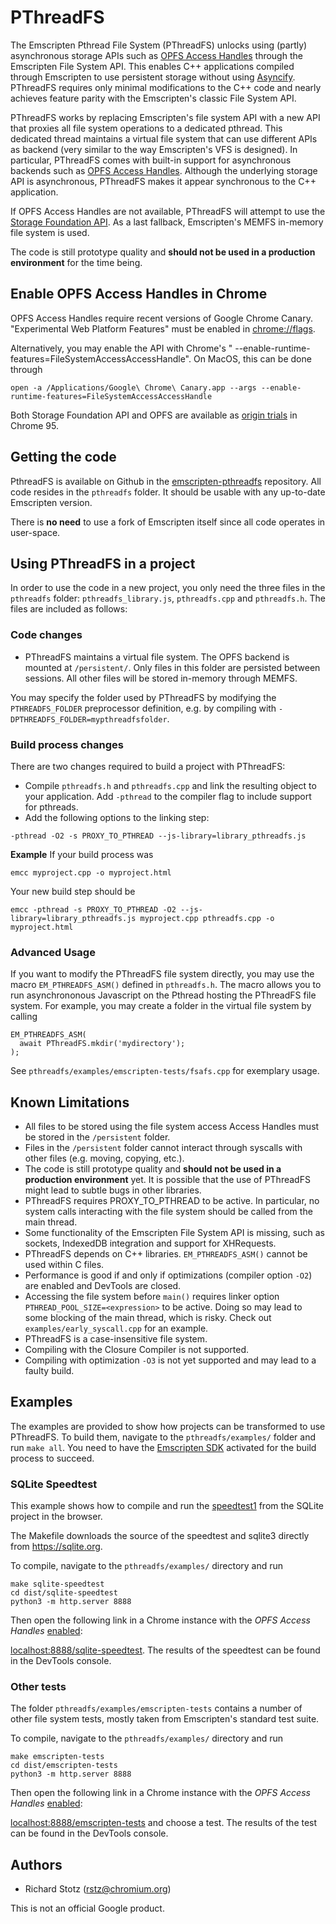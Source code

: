# PThreadFS

The Emscripten Pthread File System (PThreadFS) unlocks using (partly) asynchronous storage APIs such as [OPFS Access Handles](https://docs.google.com/document/d/121OZpRk7bKSF7qU3kQLqAEUVSNxqREnE98malHYwWec/edit#heading=h.gj2fudnvy982) through the Emscripten File System API. This enables C++ applications compiled through Emscripten to use persistent storage without using [Asyncify](https://emscripten.org/docs/porting/asyncify.html). PThreadFS requires only minimal modifications to the C++ code and nearly achieves feature parity with the Emscripten's classic File System API.

PThreadFS works by replacing Emscripten's file system API with a new API that proxies all file system operations to a dedicated pthread. This dedicated thread maintains a virtual file system that can use different APIs as backend (very similar to the way Emscripten's VFS is designed). In particular, PThreadFS comes with built-in support for asynchronous backends such as [OPFS Access Handles](https://docs.google.com/document/d/121OZpRk7bKSF7qU3kQLqAEUVSNxqREnE98malHYwWec/edit#heading=h.gj2fudnvy982).
Although the underlying storage API is asynchronous, PThreadFS makes it appear synchronous to the C++ application.

If OPFS Access Handles are not available, PThreadFS will attempt to use the [Storage Foundation API](https://github.com/WICG/storage-foundation-api-explainer). As a last fallback, Emscripten's MEMFS in-memory file system is used.

The code is still prototype quality and **should not be used in a production environment** for the time being.

## Enable OPFS Access Handles in Chrome

OPFS Access Handles require recent versions of Google Chrome Canary. "Experimental Web Platform Features" must be enabled in [chrome://flags](chrome://flags).

Alternatively, you may enable the API with Chrome's " --enable-runtime-features=FileSystemAccessAccessHandle". On MacOS, this can be done through
```
open -a /Applications/Google\ Chrome\ Canary.app --args --enable-runtime-features=FileSystemAccessAccessHandle
```

Both Storage Foundation API and OPFS are available as [origin trials](https://developer.chrome.com/origintrials/) in Chrome 95.
## Getting the code

PthreadFS is available on Github in the [emscripten-pthreadfs](https://github.com/rstz/emscripten-pthreadfs) repository. All code resides in the `pthreadfs` folder. It should be usable with any up-to-date Emscripten version. 

There is **no need** to use a fork of Emscripten itself since all code operates in user-space.

## Using PThreadFS in a project

In order to use the code in a new project, you only need the three files in the `pthreadfs` folder: `pthreadfs_library.js`, `pthreadfs.cpp` and `pthreadfs.h`. The files are included as follows:

### Code changes

- PThreadFS maintains a virtual file system. The OPFS backend is mounted at `/persistent/`. Only files in this folder are persisted between sessions. All other files will be stored in-memory through MEMFS.

You may specify the folder used by PThreadFS by modifying the `PTHREADFS_FOLDER` preprocessor definition, e.g. by compiling with `-DPTHREADFS_FOLDER=mypthreadfsfolder`.

### Build process changes

There are two changes required to build a project with PThreadFS:
- Compile `pthreadfs.h` and `pthreadfs.cpp` and link the resulting object to your application. Add `-pthread` to the compiler flag to include support for pthreads.
- Add the following options to the linking step:
```
-pthread -O2 -s PROXY_TO_PTHREAD --js-library=library_pthreadfs.js
```
**Example**
If your build process was 
```shell
emcc myproject.cpp -o myproject.html
```
Your new build step should be
```shell
emcc -pthread -s PROXY_TO_PTHREAD -O2 --js-library=library_pthreadfs.js myproject.cpp pthreadfs.cpp -o myproject.html
```

### Advanced Usage

If you want to modify the PThreadFS file system directly, you may use the macro `EM_PTHREADFS_ASM()` defined in `pthreadfs.h`. The macro allows you to run asynchrononous Javascript on the Pthread hosting the PThreadFS file system. For example, you may create a folder in the virtual file system by calling
```
EM_PTHREADFS_ASM(
  await PThreadFS.mkdir('mydirectory');
);
```
See `pthreadfs/examples/emscripten-tests/fsafs.cpp` for exemplary usage.


## Known Limitations

- All files to be stored using the file system access Access Handles must be stored in the `/persistent` folder.
- Files in the `/persistent` folder cannot interact through syscalls with other files (e.g. moving, copying, etc.).
- The code is still prototype quality and **should not be used in a production environment** yet. It is possible that the use of PThreadFS might lead to subtle bugs in other libraries.
- PThreadFS requires PROXY_TO_PTHREAD to be active. In particular, no system calls interacting with the file system should be called from the main thread.
- Some functionality of the Emscripten File System API is missing, such as sockets, IndexedDB integration and support for XHRequests.
- PThreadFS depends on C++ libraries. `EM_PTHREADFS_ASM()` cannot be used within C files.
- Performance is good if and only if optimizations (compiler option `-O2`) are enabled and DevTools are closed.
- Accessing the file system before `main()` requires linker option `PTHREAD_POOL_SIZE=<expression>` to be active. Doing so may lead to some blocking of the main thread, which is risky. Check out `examples/early_syscall.cpp` for an example.
- PThreadFS is a case-insensitive file system.
- Compiling with the Closure Compiler is not supported.
- Compiling with optimization `-O3` is not yet supported and may lead to a faulty build.

## Examples

The examples are provided to show how projects can be transformed to use PThreadFS. To build them, navigate to the `pthreadfs/examples/` folder and run `make all`. You need to have the [Emscripten SDK](https://emscripten.org/docs/getting_started/downloads.html) activated for the build process to succeed.

### SQLite Speedtest

This example shows how to compile and run the [speedtest1](https://www.sqlite.org/cpu.html) from the SQLite project in the browser.

The Makefile downloads the source of the speedtest and sqlite3 directly from <https://sqlite.org>.

To compile, navigate to the `pthreadfs/examples/` directory and run

```shell
make sqlite-speedtest
cd dist/sqlite-speedtest
python3 -m http.server 8888
```
Then open the following link in a Chrome instance with the
_OPFS Access Handles_ [enabled](#enable-and-detect-opfs-in-chrome):

[localhost:8888/sqlite-speedtest](http://localhost:8888/sqlite-speedtest). The results of the speedtest can be found in the DevTools console.

### Other tests

The folder `pthreadfs/examples/emscripten-tests` contains a number of other file system tests, mostly taken from Emscripten's standard test suite.

To compile, navigate to the `pthreadfs/examples/` directory and run

```shell
make emscripten-tests
cd dist/emscripten-tests
python3 -m http.server 8888
```
Then open the following link in a Chrome instance with the
_OPFS Access Handles_ [enabled](#enable-and-detect-opfs-in-chrome):

[localhost:8888/emscripten-tests](http://localhost:8888/emscripten-tests) and choose a test. The results of the test can be found in the DevTools console.

## Authors
- Richard Stotz (<rstz@chromium.org>)

This is not an official Google product.
